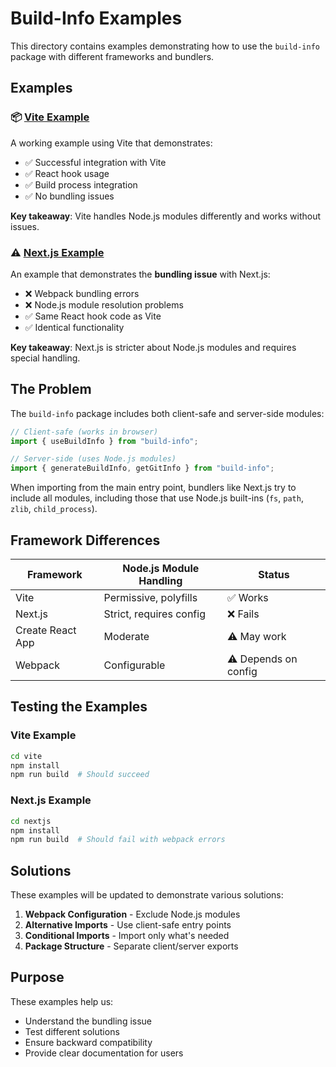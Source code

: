 # Build-Info Examples

This directory contains examples demonstrating how to use the `build-info` package with different frameworks and bundlers.

## Examples

### 📦 [Vite Example](./vite/)

A working example using Vite that demonstrates:

- ✅ Successful integration with Vite
- ✅ React hook usage
- ✅ Build process integration
- ✅ No bundling issues

**Key takeaway**: Vite handles Node.js modules differently and works without issues.

### ⚠️ [Next.js Example](./nextjs/)

An example that demonstrates the **bundling issue** with Next.js:

- ❌ Webpack bundling errors
- ❌ Node.js module resolution problems
- ✅ Same React hook code as Vite
- ✅ Identical functionality

**Key takeaway**: Next.js is stricter about Node.js modules and requires special handling.

## The Problem

The `build-info` package includes both client-safe and server-side modules:

```typescript
// Client-safe (works in browser)
import { useBuildInfo } from "build-info";

// Server-side (uses Node.js modules)
import { generateBuildInfo, getGitInfo } from "build-info";
```

When importing from the main entry point, bundlers like Next.js try to include all modules, including those that use Node.js built-ins (`fs`, `path`, `zlib`, `child_process`).

## Framework Differences

| Framework        | Node.js Module Handling | Status               |
| ---------------- | ----------------------- | -------------------- |
| Vite             | Permissive, polyfills   | ✅ Works             |
| Next.js          | Strict, requires config | ❌ Fails             |
| Create React App | Moderate                | ⚠️ May work          |
| Webpack          | Configurable            | ⚠️ Depends on config |

## Testing the Examples

### Vite Example

```bash
cd vite
npm install
npm run build  # Should succeed
```

### Next.js Example

```bash
cd nextjs
npm install
npm run build  # Should fail with webpack errors
```

## Solutions

These examples will be updated to demonstrate various solutions:

1. **Webpack Configuration** - Exclude Node.js modules
2. **Alternative Imports** - Use client-safe entry points
3. **Conditional Imports** - Import only what's needed
4. **Package Structure** - Separate client/server exports

## Purpose

These examples help us:

- Understand the bundling issue
- Test different solutions
- Ensure backward compatibility
- Provide clear documentation for users
